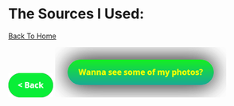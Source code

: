 # The Sources I Used:
[Back To Home](althome)

[![back button](back.png)](AfterResearch) [![Wanna See My Photos Poohead? The Answer Is Yes, Redirecting You To "Photography Page"](button2.png)](photography)
